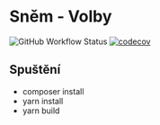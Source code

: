 # Sněm - Volby
![GitHub Workflow Status](https://img.shields.io/github/workflow/status/skaut/snem-volby/main)
[![codecov](https://codecov.io/gh/skaut/snem-volby/branch/master/graph/badge.svg?token=BW6FS72IU2)](https://codecov.io/gh/skaut/snem-volby)

## Spuštění
- composer install
- yarn install
- yarn build
